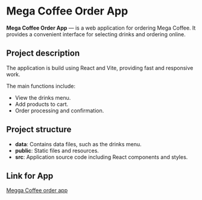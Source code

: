 # Mega Coffee Order App

**Mega Coffee Order App** — is a web application for ordering Mega Coffee. It provides a convenient interface for selecting drinks and ordering online.

## Project description

The application is build using React and Vite, providing fast and responsive work.

The main functions include:

- View the drinks menu.
- Add products to cart.
- Order processing and confirmation.

## Project structure

- **data**: Contains data files, such as the drinks menu.
- **public**: Static files and resources.
- **src**: Application source code including React components and styles.

## Link for App

[Megga Coffee order app](https://mega-coffee-order-app.vercel.app/)
